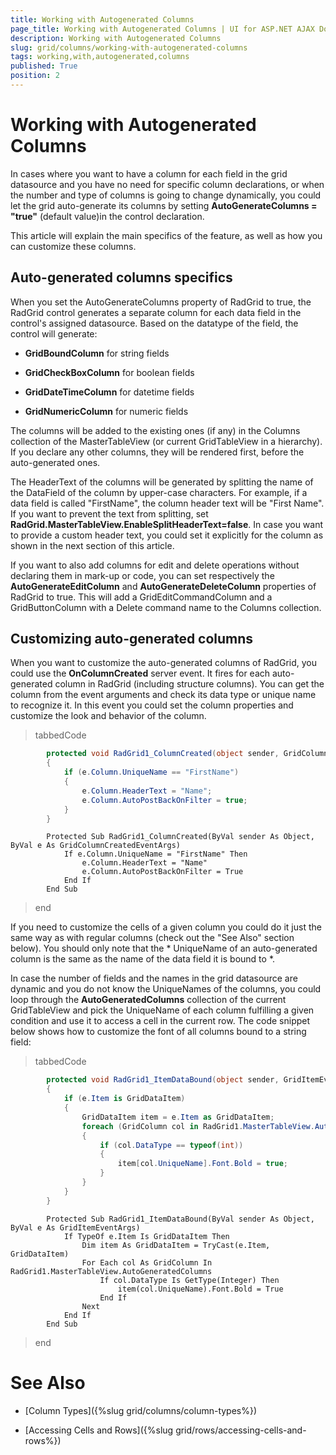 ```yaml
---
title: Working with Autogenerated Columns
page_title: Working with Autogenerated Columns | UI for ASP.NET AJAX Documentation
description: Working with Autogenerated Columns
slug: grid/columns/working-with-autogenerated-columns
tags: working,with,autogenerated,columns
published: True
position: 2
---
```


# Working with Autogenerated Columns



In cases where you want to have a column for each field in the grid datasource and you have no need for specific column declarations, or when the number and type of columns is going to change dynamically, you could let the grid auto-generate its columns by setting __AutoGenerateColumns = "true"__ (default value)in the control declaration.

This article will explain the main specifics of the feature, as well as how you can customize these columns.

## Auto-generated columns specifics

When you set the AutoGenerateColumns property of RadGrid to true, the RadGrid control generates a separate column for each data field in the control's assigned datasource. Based on the datatype of the field, the control will generate:

* __GridBoundColumn__ for string fields

* __GridCheckBoxColumn__ for boolean fields

* __GridDateTimeColumn__ for datetime fields

* __GridNumericColumn__ for numeric fields

The columns will be added to the existing ones (if any) in the Columns collection of the MasterTableView (or current GridTableView in a hierarchy). If you declare any other columns, they will be rendered first, before the auto-generated ones.

The HeaderText of the columns will be generated by splitting the name of the DataField of the column by upper-case characters. For example, if a data field is called "FirstName", the column header text will be "First Name". If you want to prevent the text from splitting, set __RadGrid.MasterTableView.EnableSplitHeaderText=false__. In case you want to provide a custom header text, you could set it explicitly for the column as shown in the next section of this article.

If you want to also add columns for edit and delete operations without declaring them in mark-up or code, you can set respectively the __AutoGenerateEditColumn__ and __AutoGenerateDeleteColumn__ properties of RadGrid to true. This will add a GridEditCommandColumn and a GridButtonColumn with a Delete command name to the Columns collection.

## Customizing auto-generated columns

When you want to customize the auto-generated columns of RadGrid, you could use the __OnColumnCreated__ server event. It fires for each auto-generated column in RadGrid (including structure columns). You can get the column from the event arguments and check its data type or unique name to recognize it. In this event you could set the column properties and customize the look and behavior of the column.

>tabbedCode

````C#
	    protected void RadGrid1_ColumnCreated(object sender, GridColumnCreatedEventArgs e)
	    {
	        if (e.Column.UniqueName == "FirstName")
	        {
	            e.Column.HeaderText = "Name";
	            e.Column.AutoPostBackOnFilter = true;
	        }
	    }
````



````VB.NET
	    Protected Sub RadGrid1_ColumnCreated(ByVal sender As Object, ByVal e As GridColumnCreatedEventArgs)
	        If e.Column.UniqueName = "FirstName" Then
	            e.Column.HeaderText = "Name"
	            e.Column.AutoPostBackOnFilter = True
	        End If
	    End Sub
````


>end

If you need to customize the cells of a given column you could do it just the same way as with regular columns (check out the "See Also" section below). You should only note that the * UniqueName of an auto-generated column is the same as the name of the data field it is bound to *.

In case the number of fields and the names in the grid datasource are dynamic and you do not know the UniqueNames of the columns, you could loop through the __AutoGeneratedColumns__ collection of the current GridTableView and pick the UniqueName of each column fulfilling a given condition and use it to access a cell in the current row. The code snippet below shows how to customize the font of all columns bound to a string field:

>tabbedCode

````C#
	    protected void RadGrid1_ItemDataBound(object sender, GridItemEventArgs e)
	    {
	        if (e.Item is GridDataItem)
	        {
	            GridDataItem item = e.Item as GridDataItem;
	            foreach (GridColumn col in RadGrid1.MasterTableView.AutoGeneratedColumns)
	            {
	                if (col.DataType == typeof(int))
	                {
	                    item[col.UniqueName].Font.Bold = true;
	                }
	            }
	        }
	    }
````



````VB.NET
	    Protected Sub RadGrid1_ItemDataBound(ByVal sender As Object, ByVal e As GridItemEventArgs)
	        If TypeOf e.Item Is GridDataItem Then
	            Dim item As GridDataItem = TryCast(e.Item, GridDataItem)
	            For Each col As GridColumn In RadGrid1.MasterTableView.AutoGeneratedColumns
	                If col.DataType Is GetType(Integer) Then
	                    item(col.UniqueName).Font.Bold = True
	                End If
	            Next
	        End If
	    End Sub
````


>end

# See Also

 * [Column Types]({%slug grid/columns/column-types%})

 * [Accessing Cells and Rows]({%slug grid/rows/accessing-cells-and-rows%})
